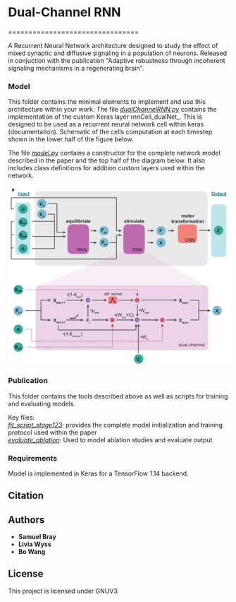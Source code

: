 # Dual-Channel RNN
================================

A Recurrent Neural Network architecture designed to study the effect of mixed synaptic and diffusive signaling in a population of neurons. Released in conjuction with the publication "Adaptive robustness through incoherent signaling mechanisms in a regenerating brain".

### Model
This folder contains the minimal elements to implement and use this architecture within your work.
The file [_dualChannelRNN.py_](/Model/dualChannelRNN.py) contains the implementation of the custom Keras layer rnnCell_dualNet_. This is designed to be used as a recurrent neural network cell within keras (documentation). Schematic of the cells computation at each timestep shown in the lower half of the figure below.

The file [_model.py_](/Model/model.py) contains a constructor for the complete network model described in the paper and the top half of the diagram below. It also includes class definitions for addition custom layers used within the network.

![Schematic](/schematic.png)

### Publication
This folder contains the tools described above as well as scripts for training and evaluating models.

Key files:\
[_fit_script_stage123_](/Publication/fit_script_stage123.py): provides the complete model initialization and training protocol used within the paper\
[_evaluate_ablation_](/Publication/evaluate_ablation.py): Used to model ablation studies and evaluate output


### Requirements
Model is implemented in Keras for a TensorFlow 1.14 backend.


## Citation


## Authors

* **Samuel Bray**
* **Livia Wyss**
* **Bo Wang**

## License

This project is licensed under GNUV3
